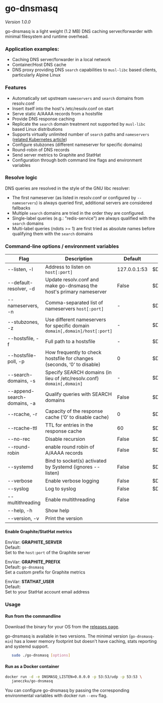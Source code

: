 # go-dnsmasq
*Version 1.0.0*

go-dnsmasq is a light weight (1.2 MB) DNS caching server/forwarder with minimal filesystem and runtime overhead.

### Application examples:

- Caching DNS server/forwarder in a local network
- Container/Host DNS cache
- DNS proxy providing DNS `search` capabilities to `musl-libc` based clients, particularly Alpine Linux

### Features

* Automatically set upstream `nameservers` and `search` domains from resolv.conf
* Insert itself into the host's /etc/resolv.conf on start
* Serve static A/AAAA records from a hostsfile
* Provide DNS response caching
* Replicate the `search` domain treatment not supported by `musl-libc` based Linux distributions
* Supports virtually unlimited number of `search` paths and `nameservers` ([related Kubernetes article](https://github.com/kubernetes/kubernetes/tree/master/cluster/addons/dns#known-issues))
* Configure stubzones (different nameserver for specific domains)
* Round-robin of DNS records
* Send server metrics to Graphite and StatHat
* Configuration through both command line flags and environment variables

### Resolve logic

DNS queries are resolved in the style of the GNU libc resolver:
* The first nameserver (as listed in resolv.conf or configured by `--nameservers`) is always queried first, additional servers are considered fallbacks
* Multiple `search` domains are tried in the order they are configured. 
* Single-label queries (e.g.: "redis-service") are always qualified with the `search` domains
* Multi-label queries (ndots >= 1) are first tried as absolute names before qualifying them with the `search` domains

### Command-line options / environment variables

| Flag                           | Description                                                                   | Default       | Environment vars     |
| ------------------------------ | ----------------------------------------------------------------------------- | ------------- | -------------------- |
| --listen, -l                   | Address to listen on  `host[:port]`                                           | 127.0.0.1:53  | $DNSMASQ_LISTEN      |
| --default-resolver, -d         | Update resolv.conf and make go-dnsmasq the host's primary nameserver          | False         | $DNSMASQ_DEFAULT     |
| --nameservers, -n              | Comma-separated list of nameservers `host[:port]`                             | -             | $DNSMASQ_SERVERS     |
| --stubzones, -z                | Use different nameservers for specific domain `domain[,domain]/host[:port]`   | -             | $DNSMASQ_STUB        |
| --hostsfile, -f                | Full path to a hostsfile                                                      | -             | $DNSMASQ_HOSTSFILE   |
| --hostsfile-poll, -p           | How frequently to check hostsfile for changes (seconds, ‘0‘ to disable)       | 0             | $DNSMASQ_POLL        |
| --search-domains, -s           | Specify SEARCH domains (in lieu of /etc/resolv.conf) `domain[,domain]`        | -             | $DNSMASQ_SEARCH      |
| --append-search-domains, -a    | Qualify queries with SEARCH domains                                           | False         | $DNSMASQ_APPEND      |
| --rcache, -r                   | Capacity of the response cache (‘0‘ to disable cache)                         | 0             | $DNSMASQ_RCACHE      |
| --rcache-ttl                   | TTL for entries in the response cache                                         | 60            | $DNSMASQ_RCACHE_TTL  |
| --no-rec                       | Disable recursion                                                             | False         | $DNSMASQ_NOREC       |
| --round-robin                  | enable round robin of A/AAAA records                                          | False         | $DNSMASQ_RR          |
| --systemd                      | Bind to socket(s) activated by Systemd (ignores --listen)                     | False         | $DNSMASQ_SYSTEMD     |
| --verbose                      | Enable verbose logging                                                        | False         | $DNSMASQ_VERBOSE     |
| --syslog                       | Log to syslog                                                                 | False         | $DNSMASQ_SYSLOG      |
| --multithreading               | Enable multithreading                                                         | False         |                      |
| --help, -h                     | Show help                                                                     |               |                      |
| --version, -v                  | Print the version                                                             |               |                      |

#### Enable Graphite/StatHat metrics

EnvVar: **GRAPHITE_SERVER**  
Default: ` `  
Set to the `host:port` of the Graphite server

EnvVar: **GRAPHITE_PREFIX**  
Default: `go-dnsmasq`  
Set a custom prefix for Graphite metrics

EnvVar: **STATHAT_USER**  
Default: ` `  
Set to your StatHat account email address

### Usage

#### Run from the commandline

Download the binary for your OS from the [releases page](https://github.com/janeczku/go-dnsmasq/releases/latest).    

go-dnsmasq is available in two versions. The minimal version (`go-dnsmasq-min`) has a lower memory footprint but doesn't have caching, stats reporting and systemd support.

```sh
   sudo ./go-dnsmasq [options]
```

#### Run as a Docker container

```sh
docker run -d -e DNSMASQ_LISTEN=0.0.0.0 -p 53:53/udp -p 53:53 \
   janeczku/go-dnsmasq
```

You can configure go-dnsmasq by passing the corresponding environmental variables with docker run `--env` flag.
